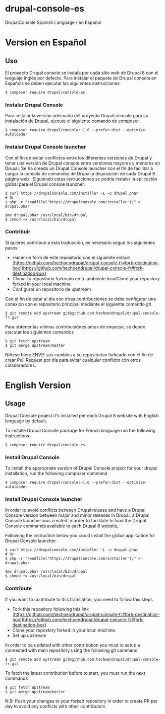 # drupal-console-es
DrupalConsole Spanish Language / en Español

# Version en Español

## Uso

El proyecto Drupal console se instala por cada sitio web de Drupal 8 con el lenguaje Inglés por defecto.
Para instalar el paquete de Drupal consola en Españols se deben ejecutar las siguientes instrucciones

```
$ composer require drupal/console-es
```

### Instalar Drupal Console

Para instalar la versión adecuada del proyecto Drupal console para su instalación de Drupal, ejecute el siguiente comando de composer

```
$ composer require drupal/console:~1.0 --prefer-dist --optimize-autoloader
```

### Instalar Drupal Console launcher

Con el fin de evitar conflictos entre los diferentes versiones de  Drupal y tener una versión de Drupal console entre versiones mayores y menores en Drupal, Se ha creado un Drupal Console launcher con el fin de facilitar a cargar la consola de comandos de Drupal a disposición de cada Drupal 8 página web
 
Siguiendo estas instrucciones se podría instalar la aplicación global para el Drupal console launcher.
```
$ curl https://drupalconsole.com/installer -L -o drupal.phar
# Or 
$ php -r "readfile('https://drupalconsole.com/installer');" > drupal.phar

$mv drupal.phar /usr/local/bin/drupal
$ chmod +x /usr/local/bin/drupal
```

### Contribuir

Si quieres contribuir a esta traducción, es necesario seguir los siguientes pasos

- Hacer un form de este repositorio con el sigueinte enlace [https://github.com/hechoendrupal/drupal-console-fr#fork-destination-box](https://github.com/hechoendrupal/drupal-console-fr#fork-destination-box)
- Clonar tu repositorio forkeado en tu ambiente localClone your repostory forked in your local machine.
- Configurar un repositorio de upstream

Con el fin de estar al día con otras contribuciónes se debe configurar una conexión con el repositorio principal mediante el siguiente comando git

```
$ git remote add upstream git@github.com:hechoendrupal/drupal-console-fr.git
```

Para obtener las ultimas contribuciónes antes de empezar, se deben ejecutar los siguientes comandos

```
$ git fetch upstream
$ git merge upstream/master
```

Nótese bien: ENVIE sus cambios a su repositorios forkeado con el fin de crear Pull Request por día para evitar cualquier conflicto con otros colaboradores.

# English Version

## Usage

Drupal Console project it's installed per each Drupal 8 website with English language by default.

To installe Drupal Console package for French language run the following instructions

```
$ composer require drupal/console-es
```

### Install Drupal Console

To install the appropriate version of Drupal Console project for your drupal installation, run the following composer command

```
$ composer require drupal/console:~1.0 --prefer-dist --optimize-autoloader
```

### Install Drupal Console launcher

In order to avoid conflicts between Drupal release and have a Drupal Console version between major and minor releases in Drupal,  a Drupal Console launcher was created. n order to facilitate to load the Drupal Console commands available to each
Drupal 8 website,
 
Following the instruction below you could install the global application for Drupal Console launcher. 

```
$ curl https://drupalconsole.com/installer -L -o drupal.phar
# Or 
$ php -r "readfile('https://drupalconsole.com/installer');" > drupal.phar

$mv drupal.phar /usr/local/bin/drupal
$ chmod +x /usr/local/bin/drupal
```

### Contribute

If you want to contribute to this translation, you need to follow this steps

- Fork this repository following this link [https://github.com/hechoendrupal/drupal-console-fr#fork-destination-box](https://github.com/hechoendrupal/drupal-console-fr#fork-destination-box)
- Clone your repostory forked in your local machine.
- Set up upstream

In order to be updated with other contribution you must to setup a connected with main repository using the following git command

```
$ git remote add upstream git@github.com:hechoendrupal/drupal-console-fr.git
```

To fetch the latest contribution before to start, you must run the next commands
```
$ git fetch upstream
$ git merge upstream/master
```

N.B: Push your changes to your forked repository in order to create PR per day to avoid any conflicts with other contributors.
